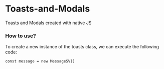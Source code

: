 # Toasts-and-Modals
Toasts and Modals created with native JS

### How to use?
To create a new instance of the toasts class, we can execute the following code:

`const message = new MessageSV()`
